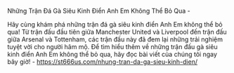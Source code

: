 Những Trận Đá Gà Siêu Kinh Điển Anh Em Không Thể Bỏ Qua - 

Hãy cùng khám phá những trận đá gà siêu kinh điển Anh Em không thể bỏ qua! Từ trận đấu đầu tiên giữa Manchester United và Liverpool đến trận đấu giữa Arsenal và Tottenham, các trận đấu này đã đem lại những trải nghiệm tuyệt vời cho người hâm mộ. Để tìm hiểu thêm về những trận đấu gà siêu kinh điển Anh Em không thể bỏ qua, hãy đọc bài viết của chúng tôi ngay bây giờ! - https://st666us.com/nhung-tran-da-ga-sieu-kinh-dien/

